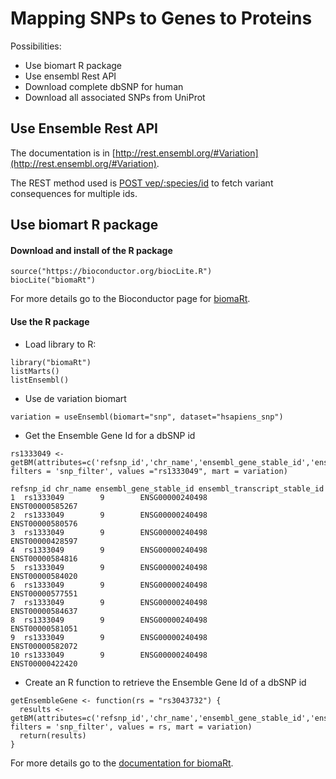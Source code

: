 # Mapping SNPs to Genes to Proteins

Possibilities:
* Use biomart R package
* Use ensembl Rest API
* Download complete dbSNP for human
* Download all associated SNPs from UniProt

## Use Ensemble Rest API

The documentation is in [http://rest.ensembl.org/#Variation](http://rest.ensembl.org/#Variation).

The REST method used is [POST vep/:species/id](http://rest.ensembl.org/documentation/info/vep_id_post) to fetch variant consequences for multiple ids.

## Use biomart R package

#### Download and install of the R package
~~~~
source("https://bioconductor.org/biocLite.R")
biocLite("biomaRt")
~~~~
For more details go to the Bioconductor page for [biomaRt](http://bioconductor.org/packages/biomaRt/).

#### Use the R package

* Load library to R:
~~~~
library("biomaRt")
listMarts()
listEnsembl()
~~~~
* Use de variation biomart
~~~~
variation = useEnsembl(biomart="snp", dataset="hsapiens_snp")
~~~~

* Get the Ensemble Gene Id for a dbSNP id
~~~~
rs1333049 <- getBM(attributes=c('refsnp_id','chr_name','ensembl_gene_stable_id','ensembl_transcript_stable_id'), filters = 'snp_filter', values ="rs1333049", mart = variation)
~~~~
~~~~
refsnp_id chr_name ensembl_gene_stable_id ensembl_transcript_stable_id
1  rs1333049        9        ENSG00000240498              ENST00000585267
2  rs1333049        9        ENSG00000240498              ENST00000580576
3  rs1333049        9        ENSG00000240498              ENST00000428597
4  rs1333049        9        ENSG00000240498              ENST00000584816
5  rs1333049        9        ENSG00000240498              ENST00000584020
6  rs1333049        9        ENSG00000240498              ENST00000577551
7  rs1333049        9        ENSG00000240498              ENST00000584637
8  rs1333049        9        ENSG00000240498              ENST00000581051
9  rs1333049        9        ENSG00000240498              ENST00000582072
10 rs1333049        9        ENSG00000240498              ENST00000422420
~~~~

* Create an R function to retrieve the Ensemble Gene Id of a dbSNP id
~~~~
getEnsembleGene <- function(rs = "rs3043732") {
  results <- getBM(attributes=c('refsnp_id','chr_name','ensembl_gene_stable_id','ensembl_transcript_stable_id'), filters = 'snp_filter', values = rs, mart = variation)
  return(results)
}
~~~~
For more details go to the [documentation for biomaRt](https://bioconductor.org/packages/release/bioc/vignettes/biomaRt/inst/doc/biomaRt.html#introduction).


